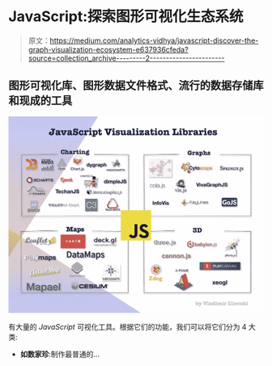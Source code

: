 # JavaScript:探索图形可视化生态系统

> 原文：<https://medium.com/analytics-vidhya/javascript-discover-the-graph-visualization-ecosystem-e637936cfeda?source=collection_archive---------2----------------------->

## 图形可视化库、图形数据文件格式、流行的数据存储库和现成的工具

![](img/bf97a4fa9b7edfd4e11ba1de43ccf6fc.png)

有大量的 *JavaScript* 可视化工具。根据它们的功能，我们可以将它们分为 4 大类:

*   **如数家珍**:制作最普通的…